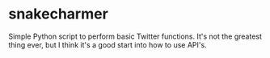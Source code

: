 snakecharmer
============

Simple Python script to perform basic Twitter functions. It's not the greatest thing ever, but I think it's a good start into how to use API's.
